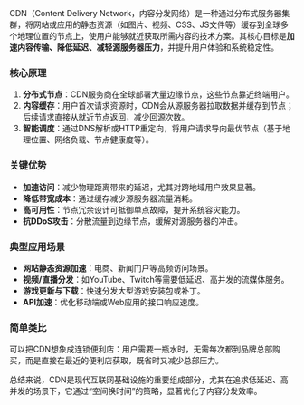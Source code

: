 CDN（Content Delivery Network，内容分发网络）是一种通过分布式服务器集群，将网站或应用的静态资源（如图片、视频、CSS、JS文件等）缓存到全球多个地理位置的节点上，使用户能够就近获取所需内容的技术方案。其核心目标是**加速内容传输、降低延迟、减轻源服务器压力**，并提升用户体验和系统稳定性。

### 核心原理
1. **分布式节点**：CDN服务商在全球部署大量边缘节点，这些节点靠近终端用户。
2. **内容缓存**：用户首次请求资源时，CDN会从源服务器拉取数据并缓存到节点；后续请求直接从就近节点返回，减少回源次数。
3. **智能调度**：通过DNS解析或HTTP重定向，将用户请求导向最优节点（基于地理位置、网络负载、节点健康度等）。

### 关键优势
- **加速访问**：减少物理距离带来的延迟，尤其对跨地域用户效果显著。
- **降低带宽成本**：通过缓存减少源服务器流量消耗。
- **高可用性**：节点冗余设计可抵御单点故障，提升系统容灾能力。
- **抗DDoS攻击**：分散流量到边缘节点，缓解对源服务器的冲击。

### 典型应用场景
- **网站静态资源加速**：电商、新闻门户等高频访问场景。
- **视频/直播分发**：如YouTube、Twitch等需要低延迟、高并发的流媒体服务。
- **游戏更新与下载**：快速分发大型游戏安装包或补丁。
- **API加速**：优化移动端或Web应用的接口响应速度。

### 简单类比
可以把CDN想象成连锁便利店：用户需要一瓶水时，无需每次都到品牌总部购买，而是直接在最近的便利店获取，既省时又减少总部压力。

总结来说，CDN是现代互联网基础设施的重要组成部分，尤其在追求低延迟、高并发的场景下，它通过“空间换时间”的策略，显著优化了内容分发效率。
